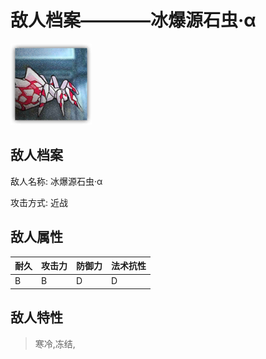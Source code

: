 # 敌人档案————冰爆源石虫·α

![冰爆源石虫·α](./eneIcons/冰爆源石虫·α.png)

## 敌人档案

敌人名称: 冰爆源石虫·α

攻击方式: 近战

## 敌人属性

| 耐久      | 攻击力  | 防御力 | 法术抗性 |
|---------|------|-----|------|
| B | B | D | D |

## 敌人特性
> 寒冷,冻结,
